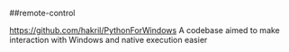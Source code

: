 ##remote-control

https://github.com/hakril/PythonForWindows A codebase aimed to make interaction with Windows and native execution easier
